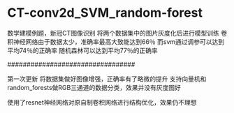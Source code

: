 # CT-conv2d_SVM_random-forest
数学建模例题，新冠CT图像识别
将两个数据集中的图片灰度化后进行模型训练
卷积神经网络由于数据太少，准确率最高大致能达到66％
而svm通过调参可以达到平均74％的正确率
随机森林可以达到平均77％的正确率


#################################


第一次更新
将数据集做好图像增强，正确率有了略微的提升
支持向量机和random_forests做RGB三通道的数据分类，效果并没有灰度图好


使用了resnet神经网络对原自制卷积网络进行结构优化，效果仍不理想
